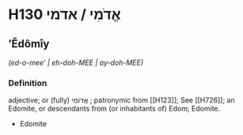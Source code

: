 # H130 אֱדֹמִי / אדמי

## ʼĔdômîy

_(ed-o-mee' | eh-doh-MEE | ay-doh-MEE)_

### Definition

adjective; or (fully) אֱדוֹמִי ; patronymic from [[H123]]; See [[H726]]; an Edomite, or descendants from (or inhabitants of) Edom; Edomite.

- Edomite
